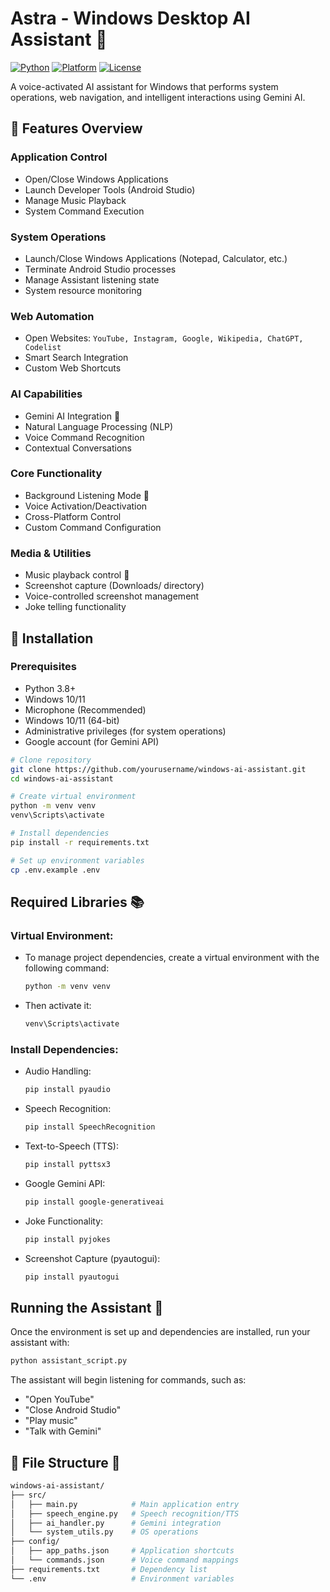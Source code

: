 # Astra - Windows Desktop AI Assistant 🤖

[![Python](https://img.shields.io/badge/Python-3.8%2B-blue?logo=python)](https://python.org)
[![Platform](https://img.shields.io/badge/Platform-Windows%2010%2B-lightgrey)](https://www.microsoft.com/windows)
[![License](https://img.shields.io/badge/License-MIT-green)](LICENSE)

A voice-activated AI assistant for Windows that performs system operations, web navigation, and intelligent interactions using Gemini AI.

## 🌟 Features Overview

### **Application Control**
- Open/Close Windows Applications
- Launch Developer Tools (Android Studio)
- Manage Music Playback
- System Command Execution

### **System Operations**
- Launch/Close Windows Applications (Notepad, Calculator, etc.)
- Terminate Android Studio processes
- Manage Assistant listening state
- System resource monitoring

### **Web Automation**
- Open Websites: 
  `YouTube, Instagram, Google, Wikipedia, ChatGPT, Codelist`
- Smart Search Integration
- Custom Web Shortcuts

### **AI Capabilities**
- Gemini AI Integration 🧠
- Natural Language Processing (NLP)
- Voice Command Recognition
- Contextual Conversations

### **Core Functionality**
- Background Listening Mode 🎤
- Voice Activation/Deactivation
- Cross-Platform Control
- Custom Command Configuration

### **Media & Utilities**
- Music playback control 🎤
- Screenshot capture (Downloads/ directory)
- Voice-controlled screenshot management
- Joke telling functionality

## 🚀 Installation

### **Prerequisites**
- Python 3.8+
- Windows 10/11
- Microphone (Recommended)
- Windows 10/11 (64-bit)
- Administrative privileges (for system operations)
- Google account (for Gemini API)

```bash
# Clone repository
git clone https://github.com/yourusername/windows-ai-assistant.git
cd windows-ai-assistant

# Create virtual environment
python -m venv venv
venv\Scripts\activate

# Install dependencies
pip install -r requirements.txt

# Set up environment variables
cp .env.example .env
```


## Required Libraries 📚

### **Virtual Environment:**
- To manage project dependencies, create a virtual environment with the following command:
  ```bash
  python -m venv venv
  ```
- Then activate it:
  ```bash
  venv\Scripts\activate
  ```
### **Install Dependencies:**
- Audio Handling:
  ```bash
  pip install pyaudio
  ```
- Speech Recognition:
  ```bash
  pip install SpeechRecognition
  ```
- Text-to-Speech (TTS):
  ```bash
  pip install pyttsx3
  ```
- Google Gemini API:
  ```bash
  pip install google-generativeai
  ```
- Joke Functionality:
  ```bash
  pip install pyjokes
  ```
- Screenshot Capture (pyautogui):
  ```bash
  pip install pyautogui
  ```

## Running the Assistant 🎤
Once the environment is set up and dependencies are installed, run your assistant with:
```bash
python assistant_script.py
```
The assistant will begin listening for commands, such as:
- "Open YouTube"
- "Close Android Studio"
- "Play music"
- "Talk with Gemini"
  

## 🌟 File Structure 📂
```bash
windows-ai-assistant/
├── src/
│   ├── main.py            # Main application entry
│   ├── speech_engine.py   # Speech recognition/TTS
│   ├── ai_handler.py      # Gemini integration
│   └── system_utils.py    # OS operations
├── config/
│   ├── app_paths.json     # Application shortcuts
│   └── commands.json      # Voice command mappings
├── requirements.txt       # Dependency list
└── .env                   # Environment variables
```
